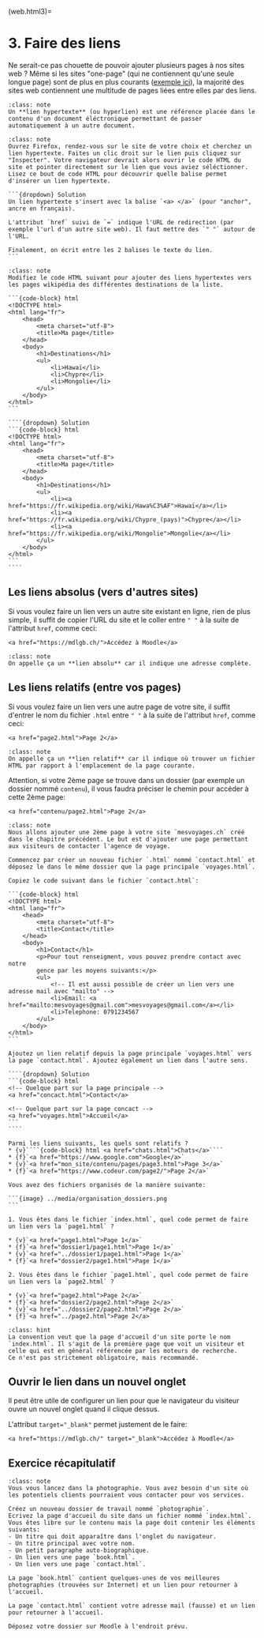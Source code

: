 (web.html3)=

# 3. Faire des liens

Ne serait-ce pas chouette de pouvoir ajouter plusieurs pages à nos sites web ? Même si les sites "one-page" (qui ne contiennent qu'une seule longue page) sont de plus en plus courants ([exemple ici](https://mort-modern.losttype.com/)), la majorité des sites web contiennent une multitude de pages liées entre elles par des liens.

```{admonition} A retenir
:class: note
Un **lien hypertexte** (ou hyperlien) est une référence placée dans le contenu d'un document éléctronique permettant de passer automatiquement à un autre document.
```

````{admonition} Exercice 1
:class: note
Ouvrez Firefox, rendez-vous sur le site de votre choix et cherchez un lien hypertexte. Faites un clic droit sur le lien puis cliquez sur "Inspecter". Votre navigateur devrait alors ouvrir le code HTML du site et pointer directement sur le lien que vous aviez séléctionner.
Lisez ce bout de code HTML pour découvrir quelle balise permet d'insérer un lien hypertexte.

```{dropdown} Solution
Un lien hypertexte s'insert avec la balise `<a> </a>` (pour "anchor", ancre en français).

L'attribut `href` suivi de `=` indique l'URL de redirection (par exemple l'url d'un autre site web). Il faut mettre des `" "` autour de l'URL.

Finalement, on écrit entre les 2 balises le texte du lien.
```
````

`````{admonition} Exercice 2
:class: note
Modifiez le code HTML suivant pour ajouter des liens hypertextes vers les pages wikipédia des différentes destinations de la liste.

```{code-block} html
<!DOCTYPE html>
<html lang="fr">
    <head>
        <meta charset="utf-8">
        <title>Ma page</title>
    </head>
    <body>
        <h1>Destinations</h1>
        <ul>
            <li>Hawaï</li>
            <li>Chypre</li>
            <li>Mongolie</li>
        </ul>
    </body>
</html>
```

````{dropdown} Solution
```{code-block} html
<!DOCTYPE html>
<html lang="fr">
    <head>
        <meta charset="utf-8">
        <title>Ma page</title>
    </head>
    <body>
        <h1>Destinations</h1>
        <ul>
            <li><a href="https://fr.wikipedia.org/wiki/Hawa%C3%AF">Hawaï</a></li>
            <li><a href="https://fr.wikipedia.org/wiki/Chypre_(pays)">Chypre</a></li>
            <li><a href="https://fr.wikipedia.org/wiki/Mongolie">Mongolie</a></li>
        </ul>
    </body>
</html>
```
````
`````

## Les liens absolus (vers d'autres sites)

Si vous voulez faire un lien vers un autre site existant en ligne, rien de plus simple, il suffit de copier l'URL du site et le coller entre `" "` à la suite de l'attribut `href`, comme ceci:

```{code-block} html
<a href="https://mdlgb.ch/">Accédez à Moodle</a>
```

```{admonition} A retenir
:class: note
On appelle ça un **lien absolu** car il indique une adresse complète.
```

## Les liens relatifs (entre vos pages)

Si vous voulez faire un lien vers une autre page de votre site, il  suffit d'entrer le nom du fichier `.html` entre `" "` à la suite de l'attribut `href`, comme ceci:

```{code-block} html
<a href="page2.html">Page 2</a>
```

```{admonition} A retenir
:class: note
On appelle ça un **lien relatif** car il indique où trouver un fichier HTML par rapport à l'emplacement de la page courante.
```

Attention, si votre 2ème page se trouve dans un dossier (par exemple un dossier nommé `contenu`), il vous faudra préciser le chemin pour accéder à cette 2ème page:

```{code-block} html
<a href="contenu/page2.html">Page 2</a>
```

`````{admonition} Exercice 3
:class: note
Nous allons ajouter une 2ème page à votre site `mesvoyages.ch` créé dans le chapitre précédent. Le but est d'ajouter une page permettant aux visiteurs de contacter l'agence de voyage.

Commencez par créer un nouveau fichier `.html` nommé `contact.html` et déposez le dans le même dossier que la page principale `voyages.html`.

Copiez le code suivant dans le fichier `contact.html`:

```{code-block} html
<!DOCTYPE html>
<html lang="fr">
    <head>
        <meta charset="utf-8">
        <title>Contact</title>
    </head>
    <body>
        <h1>Contact</h1>
        <p>Pour tout renseigment, vous pouvez prendre contact avec notre 
        gence par les moyens suivants:</p>
        <ul>
            <!-- Il est aussi possible de créer un lien vers une adresse mail avec "mailto" -->
            <li>Email: <a href="mailto:mesvoyages@gmail.com">mesvoyages@gmail.com</a></li>
            <li>Telephone: 0791234567
        </ul>
    </body>
</html>
```

Ajoutez un lien relatif depuis la page principale `voyages.html` vers la page `contact.html`. Ajoutez également un lien dans l'autre sens.

````{dropdown} Solution
```{code-block} html
<!-- Quelque part sur la page principale -->
<a href="concact.html">Contact</a>

<!-- Quelque part sur la page concact -->
<a href="voyages.html">Accueil</a>
```
````
`````

```{question} Absolu ou relatif ?
Parmi les liens suivants, les quels sont relatifs ?
* {v}````{code-block} html <a href="chats.html">Chats</a>````
* {f}`<a href="https://www.google.com">Google</a>`
* {v}`<a href="mon_site/contenu/pages/page3.html">Page 3</a>`
* {f}`<a href="https://www.codeur.com/page2/">Page 2</a>`
```

````{question} Chemin relatif
Vous avez des fichiers organisés de la manière suivante:

```{image} ../media/organisation_dossiers.png
```

1. Vous êtes dans le fichier `index.html`, quel code permet de faire un lien vers la `page1.html` ?

* {v}`<a href="page1.html">Page 1</a>`
* {f}`<a href="dossier1/page1.html">Page 1</a>`
* {v}`<a href="../dossier1/page1.html">Page 1</a>`
* {f}`<a href="dossier2/page1.html">Page 1</a>`

2. Vous êtes dans le fichier `page1.html`, quel code permet de faire un lien vers la `page2.html` ?

* {v}`<a href="page2.html">Page 2</a>`
* {f}`<a href="dossier2/page2.html">Page 2</a>`
* {v}`<a href="../dossier2/page2.html">Page 2</a>`
* {f}`<a href="../page2.html">Page 2</a>`
````

```{admonition} Info
:class: hint
La convention veut que la page d'accueil d'un site porte le nom `index.html`. Il s'agit de la première page que voit un visiteur et celle qui est en général référencée par les moteurs de recherche.   
Ce n'est pas strictement obligatoire, mais recommandé.
```

## Ouvrir le lien dans un nouvel onglet

Il peut être utile de configurer un lien pour que le navigateur du visiteur ouvre un nouvel onglet quand il clique dessus.

L'attribut `target="_blank"` permet justement de le faire:

```{code-block} html
<a href="https://mdlgb.ch/" target="_blank">Accédez à Moodle</a>
```

## Exercice récapitulatif

```{admonition} Exercice 4 (récapitulatif)
:class: note
Vous vous lancez dans la photographie. Vous avez besoin d'un site où les potentiels clients pourraient vous contacter pour vos services.  

Créez un nouveau dossier de travail nommé `photographie`.  
Ecrivez la page d'accueil du site dans un fichier nommé `index.html`.  
Vous êtes libre sur le contenu mais la page doit contenir les éléments suivants:
- Un titre qui doit apparaître dans l'onglet du navigateur.
- Un titre principal avec votre nom.
- Un petit paragraphe auto-biographique.
- Un lien vers une page `book.html`.
- Un lien vers une page `contact.html`.

La page `book.html` contient quelques-unes de vos meilleures photographies (trouvées sur Internet) et un lien pour retourner à l'accueil.

La page `contact.html` contient votre adresse mail (fausse) et un lien pour retourner à l'accueil.

Déposez votre dossier sur Moodle à l'endroit prévu.
```
